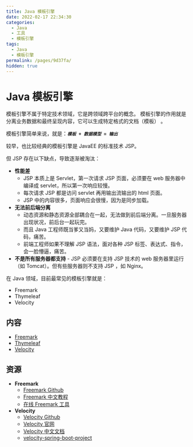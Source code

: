 ```yaml
---
title: Java 模板引擎
date: 2022-02-17 22:34:30
categories:
  - Java
  - 工具
  - 模板引擎
tags:
  - Java
  - 模板引擎
permalink: /pages/9d37fa/
hidden: true
---
```


# Java 模板引擎

模板引擎不属于特定技术领域，它是跨领域跨平台的概念。 模板引擎的作用就是分离业务数据和最终呈现内容，它可以生成特定格式的文档（模板） 。

模板引擎简单来说，就是：**_`模板 + 数据模型 = 输出`_**

较早，也比较经典的模板引擎是 JavaEE 的标准技术 JSP。

但 JSP 存在以下缺点，导致逐渐被淘汰：

- **性能差**
  - JSP 本质上是 Servlet，第一次请求 JSP 页面，必须要在 web 服务器中编译成 servlet，所以第一次响应较慢。
  - 每次请求 JSP 都是访问 servlet 再用输出流输出的 html 页面。
  - JSP 中的内容很多，页面响应会很慢，因为是同步加载。
- **无法前后端分离**
  - 动态资源和静态资源全部耦合在一起，无法做到前后端分离。一旦服务器出现状况，前后台一起玩完。
  - 而且 Java 工程师既当爹又当妈，又要维护 Java 代码，又要维护 JSP 代码，痛苦。
  - 前端工程师如果不理解 JSP 语法，面对各种 JSP 标签、表达式、指令，会一脸懵逼，痛苦。
- **不是所有服务器都支持** - JSP 必须要在支持 JSP 技术的 web 服务器里运行（如 Tomcat）。但有些服务器则不支持 JSP ，如 Nginx。

在 Java 领域，目前最常见的模板引擎就是：

- Freemark
- Thymeleaf
- Velocity

## 内容

- [Freemark](01.Freemark.md)
- [Thymeleaf](02.Thymeleaf.md)
- [Velocity](03.Velocity.md)

## 资源

- **Freemark**
  - [Freemark Github](https://github.com/apache/freemarker/)
  - [Freemark 中文教程](http://freemarker.foofun.cn/)
  - [在线 Freemark 工具](https://try.freemarker.apache.org/)
- **Velocity**
  - [Velocity Github](https://github.com/apache/velocity-engine/)
  - [Velocity 官网](https://velocity.apache.org/)
  - [Velocity 中文文档](https://wizardforcel.gitbooks.io/velocity-doc/content/)
  - [velocity-spring-boot-project](https://github.com/alibaba/velocity-spring-boot-project)
